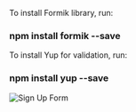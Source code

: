 To install Formik library, run:

### npm install formik --save

To install Yup for validation, run:

### npm install yup --save


![Sign Up Form](https://github.com/OlSavMe/FormikForm/blob/master/FormikScreen.png)
